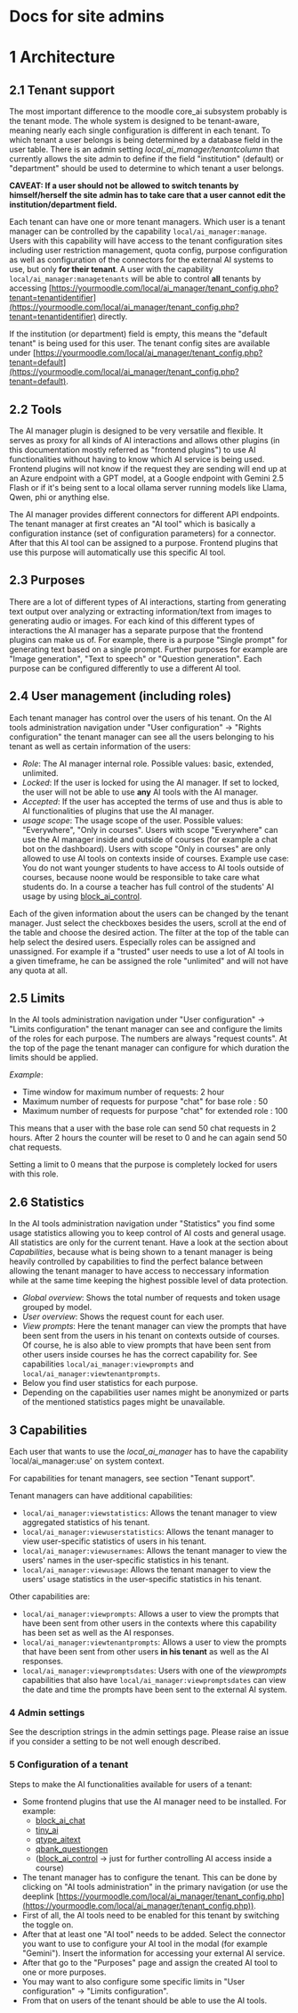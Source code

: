 # Docs for site admins

# 1 Architecture

[comment]: # (TODO: write!)

## 2.1 Tenant support

The most important difference to the moodle core_ai subsystem probably is the tenant mode. The whole system is designed to be tenant-aware, meaning nearly each single configuration is different in each tenant. To which tenant a user belongs is being determined by a database field in the user table. There is an admin setting *local_ai_manager/tenantcolumn* that currently allows the site admin to define if the field "institution" (default) or "department" should be used to determine to which tenant a user belongs.

**CAVEAT: If a user should not be allowed to switch tenants by himself/herself the site admin has to take care that a user cannot edit the institution/department field.**

Each tenant can have one or more tenant managers. Which user is a tenant manager can be controlled by the capability `local/ai_manager:manage`. Users with this capability will have access to the tenant configuration sites including user restriction management, quota config, purpose configuration as well as configuration of the connectors for the external AI systems to use, but only **for their tenant**. A user with the capability `local/ai_manager:managetenants` will be able to control **all** tenants by accessing [https://yourmoodle.com/local/ai_manager/tenant_config.php?tenant=tenantidentifier](https://yourmoodle.com/local/ai_manager/tenant_config.php?tenant=tenantidentifier) directly.

If the institution (or department) field is empty, this means the "default tenant" is being used for this user. The tenant config sites are available under [https://yourmoodle.com/local/ai_manager/tenant_config.php?tenant=default](https://yourmoodle.com/local/ai_manager/tenant_config.php?tenant=default).


## 2.2 Tools

The AI manager plugin is designed to be very versatile and flexible. It serves as proxy for all kinds of AI interactions and allows other plugins (in this documentation mostly referred as "frontend plugins") to use AI functionalities without having to know which AI service is being used. Frontend plugins will not know if the request they are sending will end up at an Azure endpoint with a GPT model, at a Google endpoint with Gemini 2.5 Flash or if it's being sent to a local ollama server running models like Llama, Qwen, phi or anything else.

The AI manager provides different connectors for different API endpoints. The tenant manager at first creates an "AI tool" which is basically a configuration instance (set of configuration parameters) for a connector. After that this AI tool can be assigned to a purpose. Frontend plugins that use this purpose will automatically use this specific AI tool.


## 2.3 Purposes

There are a lot of different types of AI interactions, starting from generating text output over analyzing or extracting information/text from images to generating audio or images. For each kind of this different types of interactions the AI manager has a separate purpose that the frontend plugins can make us of. For example, there is a purpose "Single prompt" for generating text based on a single prompt. Further purposes for example are "Image generation", "Text to speech" or "Question generation". Each purpose can be configured differently to use a different AI tool.


## 2.4 User management (including roles)

Each tenant manager has control over the users of his tenant. On the AI tools administration navigation under "User configuration" -> "Rights configuration" the tenant manager can see all the users belonging to his tenant as well as certain information of the users:
- *Role*: The AI manager internal role. Possible values: basic, extended, unlimited.
- *Locked*: If the user is locked for using the AI manager. If set to locked, the user will not be able to use **any** AI tools with the AI manager.
- *Accepted*: If the user has accepted the terms of use and thus is able to AI functionalities of plugins that use the AI manager.
- *usage scope*: The usage scope of the user. Possible values: "Everywhere", "Only in courses". Users with scope "Everywhere" can use the AI manager inside and outside of courses (for example a chat bot on the dashboard). Users with scope "Only in courses" are only allowed to use AI tools on contexts inside of courses. Example use case: You do not want younger students to have access to AI tools outside of courses, because noone would be responsible to take care what students do. In a course a teacher has full control of the students' AI usage by using [block_ai_control](https://github.com/bycs-lp/moodle-block_ai_control).

Each of the given information about the users can be changed by the tenant manager. Just select the checkboxes besides the users, scroll at the end of the table and choose the desired action. The filter at the top of the table can help select the desired users. Especially roles can be assigned and unassigned. For example if a "trusted" user needs to use a lot of AI tools in a given timeframe, he can be assigned the role "unlimited" and will not have any quota at all.


## 2.5 Limits

In the AI tools administration navigation under "User configuration" -> "Limits configuration" the tenant manager can see and configure the limits of the roles for each purpose. The numbers are always "request counts". At the top of the page the tenant manager can configure for which duration the limits should be applied.

*Example*:
- Time window for maximum number of requests: 2 hour
- Maximum number of requests for purpose "chat" for base role : 50
- Maximum number of requests for purpose "chat" for extended role : 100

This means that a user with the base role can send 50 chat requests in 2 hours. After 2 hours the counter will be reset to 0 and he can again send 50 chat requests.

Setting a limit to 0 means that the purpose is completely locked for users with this role.

## 2.6 Statistics

In the AI tools administration navigation under "Statistics" you find some usage statistics allowing you to keep control of AI costs and general usage. All statistics are only for the current tenant. Have a look at the section about *Capabilities*, because what is being shown to a tenant manager is being heavily controlled by capabilities to find the perfect balance between allowing the tenant manager to have access to neccessary information while at the same time keeping the highest possible level of data protection.

- *Global overview*: Shows the total number of requests and token usage grouped by model.
- *User overview*: Shows the request count for each user.
- *View prompts*: Here the tenant manager can view the prompts that have been sent from the users in his tenant on contexts outside of courses. Of course, he is also able to view prompts that have been sent from other users inside courses he has the correct capability for. See capabilities `local/ai_manager:viewprompts` and `local/ai_manager:viewtenantprompts`.
- Below you find user statistics for each purpose.
- Depending on the capabilities user names might be anonymized or parts of the mentioned statistics pages might be unavailable.


## 3 Capabilities

Each user that wants to use the *local_ai_manager* has to have the capability `local/ai_manager:use' on system context.

For capabilities for tenant managers, see section "Tenant support".

Tenant managers can have additional capabilities:
- `local/ai_manager:viewstatistics`: Allows the tenant manager to view aggregated statistics of his tenant.
- `local/ai_manager:viewuserstatistics`: Allows the tenant manager to view user-specific statistics of users in his tenant.
- `local/ai_manager:viewusernames`: Allows the tenant manager to view the users' names in the user-specific statistics in his tenant.
- `local/ai_manager:viewusage`: Allows the tenant manager to view the users' usage statistics in the user-specific statistics in his tenant.

Other capabilities are:
- `local/ai_manager:viewprompts`: Allows a user to view the prompts that have been sent from other users in the contexts where this capability has been set as well as the AI responses.
- `local/ai_manager:viewtenantprompts`: Allows a user to view the prompts that have been sent from other users **in his tenant** as well as the AI responses.
- `local/ai_manager:viewpromptsdates`: Users with one of the *viewprompts* capabilities that also have `local/ai_manager:viewpromptsdates` can view the date and time the prompts have been sent to the external AI system.


### 4 Admin settings

See the description strings in the admin settings page. Please raise an issue if you consider a setting to be not well enough described.


### 5 Configuration of a tenant

Steps to make the AI functionalities available for users of a tenant:

- Some frontend plugins that use the AI manager need to be installed. For example:
  - [block_ai_chat](https://github.com/bycs-lp/moodle-block_ai_chat)
  - [tiny_ai](https://github.com/bycs-lp/moodle-tiny_ai)
  - [qtype_aitext](https://github.com/marcusgreen/moodle-qtype_aitext)
  - [qbank_questiongen](https://github.com/bycs-lp/moodle-qbank_questiongen)
  - ([block_ai_control](https://github.com/bycs-lp/moodle-block_ai_control) -> just for further controlling AI access inside a course)
- The tenant manager has to configure the tenant. This can be done by clicking on "AI tools administration" in the primary navigation (or use the deeplink [https://yourmoodle.com/local/ai_manager/tenant_config.php](https://yourmoodle.com/local/ai_manager/tenant_config.php)).
- First of all, the AI tools need to be enabled for this tenant by switching the toggle on.
- After that at least one "AI tool" needs to be added. Select the connector you want to use to configure your AI tool in the modal (for example "Gemini"). Insert the information for accessing your external AI service.
- After that go to the "Purposes" page and assign the created AI tool to one or more purposes.
- You may want to also configure some specific limits in "User configuration" -> "Limits configuration".
- From that on users of the tenant should be able to use the AI tools.
